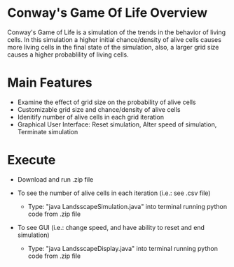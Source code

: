 # Conway's Game Of Life Overview

Conway's Game of Life is a simulation of the trends in the behavior of living cells. In this simulation a higher initial chance/density of alive cells causes more living cells in the final state of the simulation, also, a larger grid size causes a higher probablility of living cells. 


# Main Features

- Examine the effect of grid size on the probability of alive cells
- Customizable grid size and chance/density of alive cells
- Idenitify number of alive cells in each grid iteration
- Graphical User Interface: Reset simulation, Alter speed of simulation, Terminate simulation


# Execute

- Download and run .zip file

- To see the number of alive cells in each iteration (i.e.: see .csv file)
    - Type:
        "java LandsscapeSimulation.java"
  into terminal running python code from .zip file
  
- To see GUI (i.e.: change speed, and have ability to reset and end simulation)
    - Type:
        "java LandsscapeDisplay.java"
  into terminal running python code from .zip file
